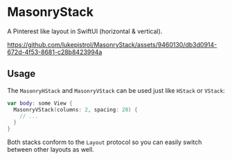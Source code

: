 # MasonryStack

A Pinterest like layout in SwiftUI (horizontal & vertical).

https://github.com/lukepistrol/MasonryStack/assets/9460130/db3d0914-672d-4f53-8681-c28b8423994a

## Usage

The `MasonryHStack` and `MasonryVStack` can be used just like `HStack` or `VStack`:

```swift
var body: some View {
  MasonryVStack(columns: 2, spacing: 20) {
    // ...
  }
}
```

Both stacks conform to the `Layout` protocol so you can easily switch between other layouts as well.
